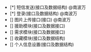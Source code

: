 - [*] 短信发送(接口及数据结构) @南波万
- [*] 登录(接口及数据结构) @南波万
- [] 图片上传接口(接口) @南波万
- [] 援助模块(接口及数据接口)
- [] 需求模块(接口及数据接口)
- [] 收藏模块(接口及数据结构)
- [] 个人信息设置(接口及数据结构)